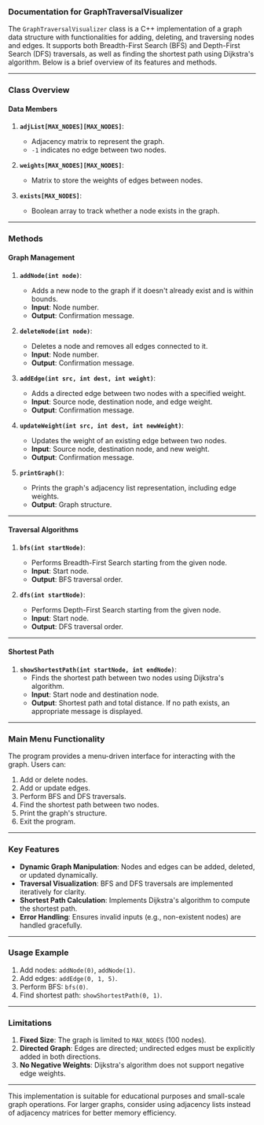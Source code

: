 ### Documentation for GraphTraversalVisualizer

The `GraphTraversalVisualizer` class is a C++ implementation of a graph data structure with functionalities for adding, deleting, and traversing nodes and edges. It supports both Breadth-First Search (BFS) and Depth-First Search (DFS) traversals, as well as finding the shortest path using Dijkstra's algorithm. Below is a brief overview of its features and methods.

---

### **Class Overview**

#### **Data Members**
1. **`adjList[MAX_NODES][MAX_NODES]`**:
   - Adjacency matrix to represent the graph.
   - `-1` indicates no edge between two nodes.

2. **`weights[MAX_NODES][MAX_NODES]`**:
   - Matrix to store the weights of edges between nodes.

3. **`exists[MAX_NODES]`**:
   - Boolean array to track whether a node exists in the graph.

---

### **Methods**

#### **Graph Management**
1. **`addNode(int node)`**:
   - Adds a new node to the graph if it doesn't already exist and is within bounds.
   - **Input**: Node number.
   - **Output**: Confirmation message.

2. **`deleteNode(int node)`**:
   - Deletes a node and removes all edges connected to it.
   - **Input**: Node number.
   - **Output**: Confirmation message.

3. **`addEdge(int src, int dest, int weight)`**:
   - Adds a directed edge between two nodes with a specified weight.
   - **Input**: Source node, destination node, and edge weight.
   - **Output**: Confirmation message.

4. **`updateWeight(int src, int dest, int newWeight)`**:
   - Updates the weight of an existing edge between two nodes.
   - **Input**: Source node, destination node, and new weight.
   - **Output**: Confirmation message.

5. **`printGraph()`**:
   - Prints the graph's adjacency list representation, including edge weights.
   - **Output**: Graph structure.

---

#### **Traversal Algorithms**
1. **`bfs(int startNode)`**:
   - Performs Breadth-First Search starting from the given node.
   - **Input**: Start node.
   - **Output**: BFS traversal order.

2. **`dfs(int startNode)`**:
   - Performs Depth-First Search starting from the given node.
   - **Input**: Start node.
   - **Output**: DFS traversal order.

---

#### **Shortest Path**
1. **`showShortestPath(int startNode, int endNode)`**:
   - Finds the shortest path between two nodes using Dijkstra's algorithm.
   - **Input**: Start node and destination node.
   - **Output**: Shortest path and total distance. If no path exists, an appropriate message is displayed.

---

### **Main Menu Functionality**
The program provides a menu-driven interface for interacting with the graph. Users can:
1. Add or delete nodes.
2. Add or update edges.
3. Perform BFS and DFS traversals.
4. Find the shortest path between two nodes.
5. Print the graph's structure.
6. Exit the program.

---

### **Key Features**
- **Dynamic Graph Manipulation**: Nodes and edges can be added, deleted, or updated dynamically.
- **Traversal Visualization**: BFS and DFS traversals are implemented iteratively for clarity.
- **Shortest Path Calculation**: Implements Dijkstra's algorithm to compute the shortest path.
- **Error Handling**: Ensures invalid inputs (e.g., non-existent nodes) are handled gracefully.

---

### **Usage Example**
1. Add nodes: `addNode(0)`, `addNode(1)`.
2. Add edges: `addEdge(0, 1, 5)`.
3. Perform BFS: `bfs(0)`.
4. Find shortest path: `showShortestPath(0, 1)`.

---

### **Limitations**
1. **Fixed Size**: The graph is limited to `MAX_NODES` (100 nodes).
2. **Directed Graph**: Edges are directed; undirected edges must be explicitly added in both directions.
3. **No Negative Weights**: Dijkstra's algorithm does not support negative edge weights.

---

This implementation is suitable for educational purposes and small-scale graph operations. For larger graphs, consider using adjacency lists instead of adjacency matrices for better memory efficiency.
